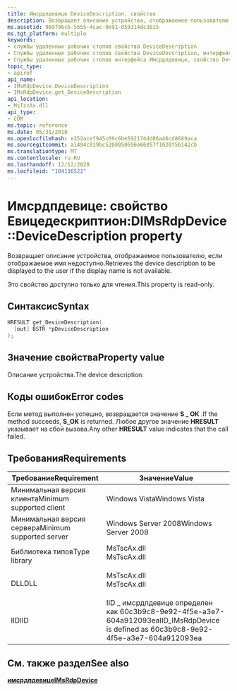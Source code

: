 ```yaml
---
title: Имсрдпдевице DeviceDescription, свойство
description: Возвращает описание устройства, отображаемое пользователю, если отображаемое имя недоступно.
ms.assetid: 969f96c6-5655-4cac-9e91-059114dc3815
ms.tgt_platform: multiple
keywords:
- службы удаленных рабочих столов свойства DeviceDescription
- Службы удаленных рабочих столов свойства DeviceDescription, интерфейс Имсрдпдевице
- Службы удаленных рабочих столов интерфейса Имсрдпдевице, свойство DeviceDescription
topic_type:
- apiref
api_name:
- IMsRdpDevice.DeviceDescription
- IMsRdpDevice.get_DeviceDescription
api_location:
- MsTscAx.dll
api_type:
- COM
ms.topic: reference
ms.date: 05/31/2018
ms.openlocfilehash: e352acef945c09c6be592174dd86a46cd8689aca
ms.sourcegitcommit: a1494c819bc5200050696e66057f1020f5b142cb
ms.translationtype: MT
ms.contentlocale: ru-RU
ms.lasthandoff: 12/12/2020
ms.locfileid: "104136522"
---
```

# <a name="imsrdpdevicedevicedescription-property"></a><span data-ttu-id="6ca5f-106">Имсрдпдевице: свойство Евицедескриптион:D</span><span class="sxs-lookup"><span data-stu-id="6ca5f-106">IMsRdpDevice::DeviceDescription property</span></span>

<span data-ttu-id="6ca5f-107">Возвращает описание устройства, отображаемое пользователю, если отображаемое имя недоступно.</span><span class="sxs-lookup"><span data-stu-id="6ca5f-107">Retrieves the device description to be displayed to the user if the display name is not available.</span></span>

<span data-ttu-id="6ca5f-108">Это свойство доступно только для чтения.</span><span class="sxs-lookup"><span data-stu-id="6ca5f-108">This property is read-only.</span></span>

## <a name="syntax"></a><span data-ttu-id="6ca5f-109">Синтаксис</span><span class="sxs-lookup"><span data-stu-id="6ca5f-109">Syntax</span></span>


```C++
HRESULT get_DeviceDescription(
  [out] BSTR *pDeviceDescription
);
```



## <a name="property-value"></a><span data-ttu-id="6ca5f-110">Значение свойства</span><span class="sxs-lookup"><span data-stu-id="6ca5f-110">Property value</span></span>

<span data-ttu-id="6ca5f-111">Описание устройства.</span><span class="sxs-lookup"><span data-stu-id="6ca5f-111">The device description.</span></span>

## <a name="error-codes"></a><span data-ttu-id="6ca5f-112">Коды ошибок</span><span class="sxs-lookup"><span data-stu-id="6ca5f-112">Error codes</span></span>

<span data-ttu-id="6ca5f-113">Если метод выполнен успешно, возвращается значение **S \_ OK** .</span><span class="sxs-lookup"><span data-stu-id="6ca5f-113">If the method succeeds, **S\_OK** is returned.</span></span> <span data-ttu-id="6ca5f-114">Любое другое значение **HRESULT** указывает на сбой вызова.</span><span class="sxs-lookup"><span data-stu-id="6ca5f-114">Any other **HRESULT** value indicates that the call failed.</span></span>

## <a name="requirements"></a><span data-ttu-id="6ca5f-115">Требования</span><span class="sxs-lookup"><span data-stu-id="6ca5f-115">Requirements</span></span>



| <span data-ttu-id="6ca5f-116">Требование</span><span class="sxs-lookup"><span data-stu-id="6ca5f-116">Requirement</span></span> | <span data-ttu-id="6ca5f-117">Значение</span><span class="sxs-lookup"><span data-stu-id="6ca5f-117">Value</span></span> |
|-------------------------------------|----------------------------------------------------------------------------------------|
| <span data-ttu-id="6ca5f-118">Минимальная версия клиента</span><span class="sxs-lookup"><span data-stu-id="6ca5f-118">Minimum supported client</span></span><br/> | <span data-ttu-id="6ca5f-119">Windows Vista</span><span class="sxs-lookup"><span data-stu-id="6ca5f-119">Windows Vista</span></span><br/>                                                               |
| <span data-ttu-id="6ca5f-120">Минимальная версия сервера</span><span class="sxs-lookup"><span data-stu-id="6ca5f-120">Minimum supported server</span></span><br/> | <span data-ttu-id="6ca5f-121">Windows Server 2008</span><span class="sxs-lookup"><span data-stu-id="6ca5f-121">Windows Server 2008</span></span><br/>                                                         |
| <span data-ttu-id="6ca5f-122">Библиотека типов</span><span class="sxs-lookup"><span data-stu-id="6ca5f-122">Type library</span></span><br/>             | <dl> <span data-ttu-id="6ca5f-123"><dt>MsTscAx.dll</dt></span><span class="sxs-lookup"><span data-stu-id="6ca5f-123"><dt>MsTscAx.dll</dt></span></span> </dl> |
| <span data-ttu-id="6ca5f-124">DLL</span><span class="sxs-lookup"><span data-stu-id="6ca5f-124">DLL</span></span><br/>                      | <dl> <span data-ttu-id="6ca5f-125"><dt>MsTscAx.dll</dt></span><span class="sxs-lookup"><span data-stu-id="6ca5f-125"><dt>MsTscAx.dll</dt></span></span> </dl> |
| <span data-ttu-id="6ca5f-126">IID</span><span class="sxs-lookup"><span data-stu-id="6ca5f-126">IID</span></span><br/>                      | <span data-ttu-id="6ca5f-127">IID \_ имсрдпдевице определен как 60c3b9c8-9e92-4f5e-a3e7-604a912093ea</span><span class="sxs-lookup"><span data-stu-id="6ca5f-127">IID\_IMsRdpDevice is defined as 60c3b9c8-9e92-4f5e-a3e7-604a912093ea</span></span><br/>        |



## <a name="see-also"></a><span data-ttu-id="6ca5f-128">См. также раздел</span><span class="sxs-lookup"><span data-stu-id="6ca5f-128">See also</span></span>

<dl> <dt>

[<span data-ttu-id="6ca5f-129">**имсрдпдевице**</span><span class="sxs-lookup"><span data-stu-id="6ca5f-129">**IMsRdpDevice**</span></span>](imsrdpdevice.md)
</dt> </dl>

 

 






